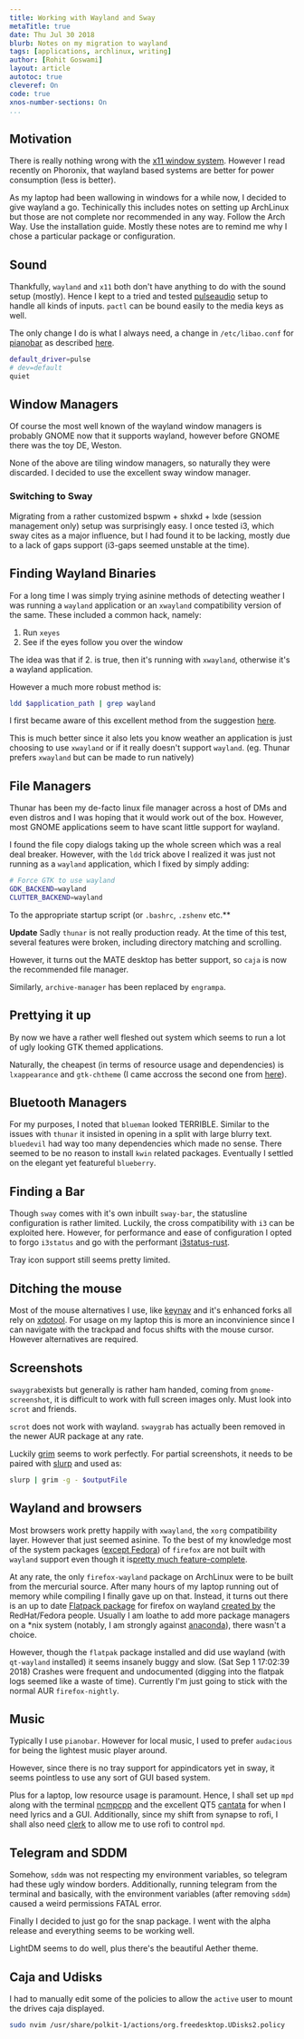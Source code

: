 ```yaml
---
title: Working with Wayland and Sway
metaTitle: true
date: Thu Jul 30 2018 
blurb: Notes on my migration to wayland
tags: [applications, archlinux, writing]
author: [Rohit Goswami]
layout: article
autotoc: true
cleveref: On
code: true
xnos-number-sections: On
...
```


## Motivation
There is really nothing wrong with the [x11 window
system](https://www.wikiwand.com/en/X_Window_System). However I read recently on
Phoronix, that wayland based systems are better for power consumption (less is
better).

As my laptop had been wallowing in windows for a while now, I decided to give
wayland a go. Techinically this includes notes on setting up ArchLinux but those
are not complete nor recommended in any way. Follow the Arch Way. Use the
installation guide. Mostly these notes are to remind me why I chose a particular
package or configuration.

## Sound
Thankfully, `wayland` and `x11` both don't have anything to do with the sound
setup (mostly). Hence I kept to a tried and tested
[pulseaudio](https://wiki.archlinux.org/index.php/PulseAudio) setup to handle
all kinds of inputs. `pactl` can be bound easily to the media keys as well.

The only change I do is what I always need, a change in `/etc/libao.conf` for
[pianobar](https://github.com/PromyLOPh/pianobar) as described [here](https://bbs.archlinux.org/viewtopic.php?id=158070).

```bash
default_driver=pulse
# dev=default
quiet
```

## Window Managers
Of course the most well known of the wayland window managers is probably GNOME
now that it supports wayland, however before GNOME there was the toy DE, Weston.

None of the above are tiling window managers, so naturally they were discarded.
I decided to use the excellent sway window manager.

### Switching to Sway
Migrating from a rather customized bspwm + shxkd + lxde (session management only)
setup was surprisingly easy. I once tested i3, which sway cites as a major
influence, but I had found it to be lacking, mostly due to a lack of gaps
support (i3-gaps seemed unstable at the time).

## Finding Wayland Binaries

For a long time I was simply trying asinine methods of detecting weather I was
running a `wayland` application or an `xwayland` compatibility
version of the same. These included a common hack, namely:

1. Run `xeyes`
2. See if the eyes follow you over the window

The idea was that if 2. is true, then it's running with `xwayland`, otherwise
it's a wayland application.

However a much more robust method is:

```bash
ldd $application_path | grep wayland
```

I first became aware of this excellent method from the suggestion [here](https://stackoverflow.com/questions/43456936/determine-if-app-is-wayland-or-x-client).

This is much better since it also lets you know weather an application is just
choosing to use `xwayland` or if it really doesn't support `wayland`. (eg.
Thunar prefers `xwayland` but can be made to run natively)

## File Managers
Thunar has been my de-facto linux file manager across a host of DMs and even
distros and I was hoping that it would work out of the box. However, most GNOME
applications seem to have scant little support for wayland.

I found the file copy dialogs taking up the whole screen which was a real deal breaker.
However, with the `ldd` trick above I realized it was just not running as a
`wayland` application, which I fixed by simply adding:

```bash
# Force GTK to use wayland
GDK_BACKEND=wayland
CLUTTER_BACKEND=wayland 
```

To the appropriate startup script (or `.bashrc`, `.zshenv` etc.**

**Update**
Sadly `thunar` is not really production ready. At the time of this test, several
features were broken, including directory matching and scrolling.

However, it turns out the MATE desktop has better support, so `caja` is now the
recommended file manager.

Similarly, `archive-manager` has been replaced by `engrampa`.

## Prettying it up
By now we have a rather well fleshed out system which seems to run a lot of ugly
looking GTK themed applications.

Naturally, the cheapest (in terms of resource usage and dependencies) is
`lxappearance` and `gtk-chtheme` (I came accross the second one from [here](https://askubuntu.com/questions/598943/how-to-de-uglify-i3-wm)).

## Bluetooth Managers
For my purposes, I noted that `blueman` looked TERRIBLE. Similar to the issues
with `thunar` it insisted in opening in a split with large blurry text.
`bluedevil` had way too many dependencies which made no sense. There seemed to
be no reason to install `kwin` related packages. Eventually I settled on the
elegant yet featureful `blueberry`.

<!-- TODO Add images -->

## Finding a Bar
Though `sway` comes with it's own inbuilt `sway-bar`, the statusline
configuration is rather limited. Luckily, the cross compatibility with `i3` can
be exploited here. However, for performance and ease of configuration I opted to
forgo `i3status` and go with the performant [i3status-rust](https://github.com/greshake/i3status-rust).

Tray icon support still seems pretty limited.
 
## Ditching the mouse
Most of the mouse alternatives I use, like
[keynav](https://github.com/jordansissel/keynav) and it's enhanced forks all
rely on [xdotool](https://github.com/jordansissel/xdotool). For usage on my
laptop this is more an inconvinience since I can navigate with the trackpad and
focus shifts with the mouse cursor. However alternatives are required.

<!-- TODO add more details here-->

## Screenshots
`swaygrab`exists but generally is rather ham handed, coming from
`gnome-screenshot`, it is difficult to work with full screen images only. Must
look into `scrot` and friends.

`scrot` does not work with wayland. `swaygrab` has actually been removed in the
newer AUR package at any rate.

Luckily [grim](https://github.com/emersion/grim) seems to work perfectly.
For partial screenshots, it needs to be paired with [slurp](https://github.com/emersion/slurp)
and used as:

```bash
slurp | grim -g - $outputFile
```

<!-- TODO Look into https://github.com/NicholasAsimov/dotfiles/blob/master/scripts/swaygrabselection -->

## Wayland and browsers

Most browsers work pretty happily with `xwayland`, the `xorg` compatibility
layer. However that just seemed asinine. To the best of my knowledge most of the
system packages ([except Fedora](https://www.reddit.com/r/Fedora/comments/8n84j0/newest_firefox_supports_wayland/))
of `firefox` are not built with `wayland` support even though it is[pretty much feature-complete](https://www.phoronix.com/scan.php?page=news_item&px=Firefox-59-Wayland-Possibility). 

At any rate, the only `firefox-wayland` package on ArchLinux were to be built
from the mercurial source. After many hours of my laptop running out of memory
while compiling I finally gave up on that. Instead, it turns out there is an up
to date [Flatpack package](https://firefox-flatpak.mojefedora.cz/) for firefox
on wayland [created by](https://wiki.mozilla.org/Nightly#Is_there_a_FlatPak.2FSnap_package) the RedHat/Fedora people. Usually I am loathe to add more
package managers on a \*nix system (notably, I am strongly against
[anaconda](https://anaconda.org)), there wasn't a choice.

However, though the `flatpak` package installed and did use wayland (with
`qt-wayland` installed) it seems insanely buggy and slow. (Sat Sep  1 17:02:39
2018) Crashes were frequent and undocumented (digging into the flatpak logs
seemed like a waste of time). Currently I'm just going to stick with the normal
AUR `firefox-nightly`.

## Music
Typically I use `pianobar`. However for local music, I used to prefer
`audacious` for being the lightest music player around. 

However, since there is no tray support for appindicators yet in sway, it seems
pointless to use any sort of GUI based system.

Plus for a laptop, low resource usage is paramount. Hence, I shall set up `mpd`
along with the terminal [ncmpcpp](http://ncmpcpp.rybczak.net/) and the excellent
QT5 [cantata](https://github.com/CDrummond/cantata) for when I need lyrics and a
GUI. Additionally, since my shift from synapse to rofi, I shall also need
[clerk](https://github.com/carnager/clerk) to allow me to use rofi to control `mpd`.

## Telegram and SDDM
Somehow, `sddm` was not respecting my environment variables, so telegram had
these ugly window borders. Additionally, running telegram from the terminal and
basically, with the environment variables (after removing `sddm`) caused a weird
permissions FATAL error.

Finally I decided to just go for the snap package. I went with the alpha release
and everything seems to be working well.

LightDM seems to do well, plus there's the beautiful Aether theme.

## Caja and Udisks
I had to manually edit some of the policies to allow the `active` user to mount
the drives caja displayed.

```bash
sudo nvim /usr/share/polkit-1/actions/org.freedesktop.UDisks2.policy
```

